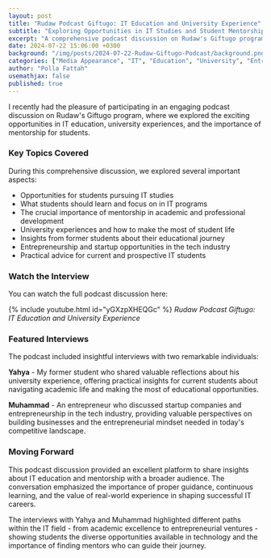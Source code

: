 ```yaml
---
layout: post
title: "Rudaw Podcast Giftugo: IT Education and University Experience"
subtitle: "Exploring Opportunities in IT Studies and Student Mentorship"
excerpt: "A comprehensive podcast discussion on Rudaw's Giftugo program about IT education opportunities, university experiences, and entrepreneurship with student interviews"
date: 2024-07-22 15:06:00 +0300
background: "/img/posts/2024-07-22-Rudaw-Giftugo-Podcast/background.png"
categories: ["Media Appearance", "IT", "Education", "University", "Entrepreneurship"]
author: "Polla Fattah"
usemathjax: false
published: true
---
```


<style>
.embed-container {
  position: relative;
  padding-bottom: 56.25%;
  height: 0;
  overflow: hidden;
  max-width: 100%;
}
.embed-container iframe {
  position: absolute;
  top: 0;
  left: 0;
  width: 100%;
  height: 100%;
}
</style>

I recently had the pleasure of participating in an engaging podcast discussion on Rudaw's Giftugo program, where we explored the exciting opportunities in IT education, university experiences, and the importance of mentorship for students.

### Key Topics Covered

During this comprehensive discussion, we explored several important aspects:

- Opportunities for students pursuing IT studies
- What students should learn and focus on in IT programs
- The crucial importance of mentorship in academic and professional development
- University experiences and how to make the most of student life
- Insights from former students about their educational journey
- Entrepreneurship and startup opportunities in the tech industry
- Practical advice for current and prospective IT students

### Watch the Interview

You can watch the full podcast discussion here:

{% include youtube.html id="yGXzpXHEQGc" %}
*Rudaw Podcast Giftugo: IT Education and University Experience*

### Featured Interviews

The podcast included insightful interviews with two remarkable individuals:

**Yahya** - My former student who shared valuable reflections about his university experience, offering practical insights for current students about navigating academic life and making the most of educational opportunities.

**Muhammad** - An entrepreneur who discussed startup companies and entrepreneurship in the tech industry, providing valuable perspectives on building businesses and the entrepreneurial mindset needed in today's competitive landscape.

### Moving Forward

This podcast discussion provided an excellent platform to share insights about IT education and mentorship with a broader audience. The conversation emphasized the importance of proper guidance, continuous learning, and the value of real-world experience in shaping successful IT careers.

The interviews with Yahya and Muhammad highlighted different paths within the IT field - from academic excellence to entrepreneurial ventures - showing students the diverse opportunities available in technology and the importance of finding mentors who can guide their journey.
